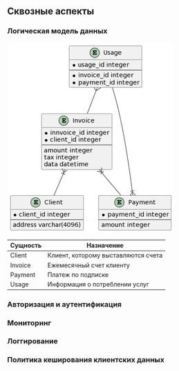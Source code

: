 ## Сквозные аспекты

<!-- В этом разделе описываются общие, основные положения и идеи решений которые относятся к нескольким частям вашей системы.
Такие "концепции" часто связаны с несколькими строительными блоками. Они могут включать в себя множество различных тем, таких как:

- логические модели данных
- потоки данных между системами
- правила использования конкретной технологии
- инфраструктурные варианты использования (логирование и трасиировка, авторизация, ауктентификация, хранение секретов, мониторинг, правила кеширования, политика установки обновлений, правила версионирования интерфейсов и правила обработки ошибок в интерфейсах) -->

### Логическая модель данных

![Логическая модель данных биллинга](images/datamodel.png)

|Сущность|Назначение|
---------|-----------
|Client|Клиент, которому выставляются счета|
|Invoice|Ежемесячный счет клиенту|
|Payment|Платеж по подписке|
|Usage|Информация о потреблении услуг|

### Авторизация и аутентификация

### Мониторинг
<!-- Необходимо учитывать что для постановки на мониторинг необходимо обеспечить наблюдаемость "Four Golden Signals" (Google SRE):

* Latency (Задержка) - необходимо отслеживать задержки, возникающие в системе, в различных её компонентах, при прохождении через неё операций. При расчёте задержек важно различать успешные и неуспешные запросы/операции. 
Примеры метрик: время загрузки формы заявки; время ответа при выполнении http-запроса к внешнему сервису по получению адресной информации.
* Traffic (Трафик) – данные о количественных показателях работы сервиса за интервал времени. Примеры метрик: количество запросов на подключение услуги в минуту; количество пользователей, обратившихся к сервису за последние 5 минут.
*Errors (Ошибки) - необходимо отслеживать ошибки, возникающие в системе, в различных её компонентах, при прохождении через неё операций. Рекомендована разбивка по кодам ошибок . Примеры метрик: количество ошибок при выполнении операции с кодом 401, количество ошибок при выполнении запроса с кодом 500.
* Saturation (Насыщенность) - необходимо отслеживать параметры, отвечающие за загруженность (насыщенность) системы. Отслеживание метрик загруженности системы позволяет заранее сигнализировать о приближении к пределу. Насыщение позволяет определить какая часть того или иного ресурса объекта мониторинга используется. Часто для определения насыщения ресурсов, имеющих чёткую общую ёмкость, используются процентные доли, но для ресурсов с менее чётко определённым максимумом могут потребоваться другие методы измерения. Данные насыщения предоставляют информацию о ресурсах, от которых зависит эффективность системы. Поскольку функциональность, предоставляемая одним объектом, может потребляться другим объектом, насыщение является одним из важнейших показателей для определения проблем с пропускной способностью. Таким образом, если известны ограничения системы, компонента, операции необходимо отслеживать процент/долю текущего использования.
  
подробнее: https://confluence.veon.com/pages/viewpage.action?pageId=349072501 -->

### Логгирование
### Политика кеширования клиентских данных